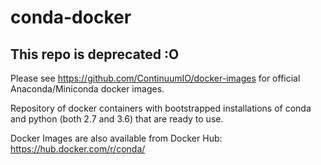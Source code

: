 # conda-docker

## This repo is deprecated :O
Please see https://github.com/ContinuumIO/docker-images for official Anaconda/Miniconda docker images. 

Repository of docker containers with bootstrapped installations of conda and python (both 2.7 and 3.6) that are ready to use.

Docker Images are also available from Docker Hub:
https://hub.docker.com/r/conda/
